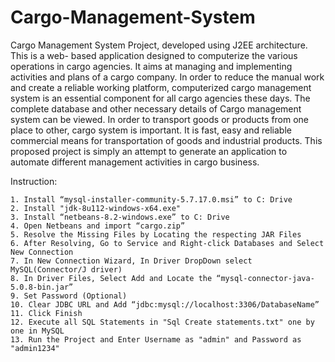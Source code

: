 # Cargo-Management-System
Cargo Management System Project, developed using J2EE architecture. This is a web- based application designed to computerize the various operations in cargo agencies. It aims at managing and implementing activities and plans of a cargo company. In order to reduce the manual work and create a reliable working platform, computerized cargo management system is an essential component for all cargo agencies these days. The complete database and other necessary details of Cargo management system can be viewed. In order to transport goods or products from one place to other, cargo system is important. It is fast, easy and reliable commercial means for transportation of goods and industrial products. This proposed project is simply an attempt to generate an application to automate different management activities in cargo business.

Instruction:

	1. Install “mysql-installer-community-5.7.17.0.msi” to C: Drive
	2. Install "jdk-8u112-windows-x64.exe"
	3. Install “netbeans-8.2-windows.exe” to C: Drive
	4. Open Netbeans and import “cargo.zip”
	5. Resolve the Missing Files by Locating the respecting JAR Files
	6. After Resolving, Go to Service and Right-click Databases and Select New Connection
	7. In New Connection Wizard, In Driver DropDown select MySQL(Connector/J driver)
	8. In Driver Files, Select Add and Locate the “mysql-connector-java-5.0.8-bin.jar”
	9. Set Password (Optional)
	10. Clear JDBC URL and Add “jdbc:mysql://localhost:3306/DatabaseName”
	11. Click Finish
	12. Execute all SQL Statements in "Sql Create statements.txt" one by one in MySQL 
	13. Run the Project and Enter Username as "admin" and Password as "admin1234"
